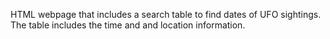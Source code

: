 HTML webpage that includes a search table to find dates of UFO sightings. The table includes the time and and location information.
